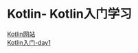 # Kotlin-   Kotlin入门学习  
[Kotlin网站](https://www.kotlincn.net/docs/reference/idioms.html)  
[Kotlin入门-day1](https://github.com/yudam/Kotlin_day1)
